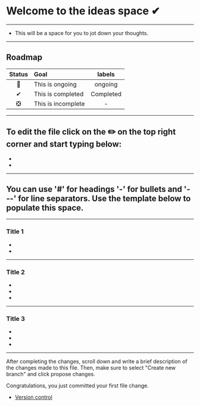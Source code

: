 # Welcome to the ideas space ✔
---
- This will be a space for you to jot down your thoughts.
---
## Roadmap
|Status| Goal| labels|
|:---:|:---|:---:|
🚀| This is ongoing | ongoing
✔| This is completed| Completed
❎| This is incomplete| -
---
## To edit the file click on the ✏️ on the top right corner and start typing below: 
-
-
---
## You can use '#' for headings '-' for bullets and '---' for line separators. Use the template below to populate this space.
---
### Title 1 
-
-
---
### Title 2
-
-
-
---
### Title 3
-
-
-
---
After completing the changes, scroll down and write a brief description of the changes made to this file. Then, make sure to select "Create new branch" and click propose changes.

Congratulations, you just committed your first file change. 
- [Version control](https://medium.com/@onejohi/what-is-version-control-94ef1b6defcf)
